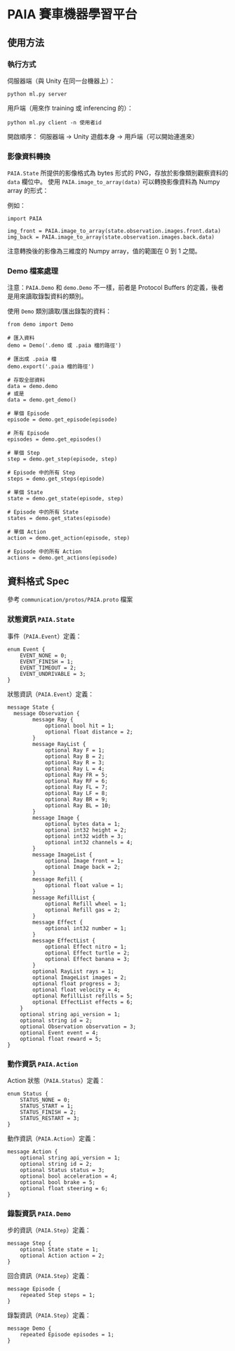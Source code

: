 # PAIA 賽車機器學習平台

## 使用方法

### 執行方式
伺服器端（與 Unity 在同一台機器上）：
```
python ml.py server
```

用戶端（用來作 training 或 inferencing 的）：
```
python ml.py client -n 使用者id
```

開啟順序：
伺服器端 -> Unity 遊戲本身 -> 用戶端（可以開始連進來）


### 影像資料轉換
`PAIA.State` 所提供的影像格式為 bytes 形式的 PNG，存放於影像類別觀察資料的 `data` 欄位中。
使用 `PAIA.image_to_array(data)` 可以轉換影像資料為 Numpy array 的形式：

例如：
```
import PAIA

img_front = PAIA.image_to_array(state.observation.images.front.data)
img_back = PAIA.image_to_array(state.observation.images.back.data)
```
注意轉換後的影像為三維度的 Numpy array，值的範圍在 0 到 1 之間。

### Demo 檔案處理
注意：`PAIA.Demo` 和 `demo.Demo` 不一樣，前者是 Protocol Buffers 的定義，後者是用來讀取錄製資料的類別。

使用 `Demo` 類別讀取/匯出錄製的資料：
```
from demo import Demo

# 匯入資料
demo = Demo('.demo 或 .paia 檔的路徑')

# 匯出成 .paia 檔
demo.export('.paia 檔的路徑')

# 存取全部資料
data = demo.demo
# 或是
data = demo.get_demo()

# 單個 Episode
episode = demo.get_episode(episode)

# 所有 Episode
episodes = demo.get_episodes()

# 單個 Step
step = demo.get_step(episode, step)

# Episode 中的所有 Step
steps = demo.get_steps(episode)

# 單個 State
state = demo.get_state(episode, step)

# Episode 中的所有 State
states = demo.get_states(episode)

# 單個 Action
action = demo.get_action(episode, step)

# Episode 中的所有 Action
actions = demo.get_actions(episode)
```

## 資料格式 Spec
參考 `communication/protos/PAIA.proto` 檔案

### 狀態資訊 `PAIA.State`
事件（`PAIA.Event`）定義：
```
enum Event {
	EVENT_NONE = 0;
	EVENT_FINISH = 1;
	EVENT_TIMEOUT = 2;
	EVENT_UNDRIVABLE = 3;
}
```

狀態資訊（`PAIA.Event`）定義：
```
message State {
  message Observation {
		message Ray {
			optional bool hit = 1;
			optional float distance = 2;
		}
		message RayList {
			optional Ray F = 1;
			optional Ray B = 2;
			optional Ray R = 3;
			optional Ray L = 4;
			optional Ray FR = 5;
			optional Ray RF = 6;
			optional Ray FL = 7;
			optional Ray LF = 8;
			optional Ray BR = 9;
			optional Ray BL = 10;
		}
		message Image {
			optional bytes data = 1;
			optional int32 height = 2;
			optional int32 width = 3;
			optional int32 channels = 4;
		}
		message ImageList {
			optional Image front = 1;
			optional Image back = 2;
		}
		message Refill {
			optional float value = 1;
		}
		message RefillList {
			optional Refill wheel = 1;
			optional Refill gas = 2;
		}
		message Effect {
			optional int32 number = 1;
		}
		message EffectList {
			optional Effect nitro = 1;
			optional Effect turtle = 2;
			optional Effect banana = 3;
		}
		optional RayList rays = 1;
		optional ImageList images = 2;
		optional float progress = 3;
		optional float velocity = 4;
		optional RefillList refills = 5;
		optional EffectList effects = 6;
	}
	optional string api_version = 1;
	optional string id = 2;
	optional Observation observation = 3;
	optional Event event = 4;
	optional float reward = 5;
}
```

### 動作資訊 `PAIA.Action`
Action 狀態（`PAIA.Status`）定義：
```
enum Status {
	STATUS_NONE = 0;
	STATUS_START = 1;
	STATUS_FINISH = 2;
	STATUS_RESTART = 3;
}
```

動作資訊（`PAIA.Action`）定義：
```
message Action {
	optional string api_version = 1;
	optional string id = 2;
	optional Status status = 3;
	optional bool acceleration = 4;
	optional bool brake = 5;
	optional float steering = 6;
}
```

### 錄製資訊 `PAIA.Demo`
步的資訊（`PAIA.Step`）定義：
```
message Step {
	optional State state = 1;
	optional Action action = 2;
}
```

回合資訊（`PAIA.Step`）定義：
```
message Episode {
	repeated Step steps = 1;
}
```

錄製資訊（`PAIA.Step`）定義：
```
message Demo {
	repeated Episode episodes = 1;
}
```